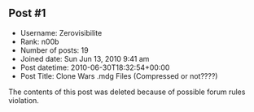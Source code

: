 ## Post #1
- Username: Zerovisibilite
- Rank: n00b
- Number of posts: 19
- Joined date: Sun Jun 13, 2010 9:41 am
- Post datetime: 2010-06-30T18:32:54+00:00
- Post Title: Clone Wars .mdg Files (Compressed or not????)

The contents of this post was deleted because of possible forum rules violation.
